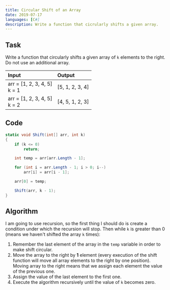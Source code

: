 ```yaml
---
title: Circular Shift of an Array
date: 2019-07-17
languages: [C#]
description: Write a function that cicrularly shifts a given array.
---
```


## Task

Write a function that circularly shifts a given array of `k` elements to the right. Do not use an additional array.

| Input                          | Output             |
| :----------------------------- | :----------------- |
| arr = [1, 2, 3, 4, 5]<br>k = 1 | [5, 1, 2, 3, 4]    |
| arr = [1, 2, 3, 4, 5]<br>k = 2 | [4, 5, 1, 2, 3]    |

## Code

```csharp
static void Shift(int[] arr, int k)
{
    if (k <= 0) 
        return; 

    int temp = arr[arr.Length - 1]; 

    for (int i = arr.Length - 1; i > 0; i--)
        arr[i] = arr[i - 1];

    arr[0] = temp;

    Shift(arr, k - 1);
}
```

## Algorithm

I am going to use recursion, so the first thing I should do is create a condition under which the recursion will stop. Then while `k` is greater than 0 (means we haven't shifted the array `k` times):

1. Remember the last element of the array in the `temp` variable in order to make shift circular.
2. Move the array to the right by **1** element (every execution of the shift function will move all array elements to the right by one position). Moving array to the right means that we assign each element the value of the previous one.
3. Assign the value of the last element to the first one.
4. Execute the algorithm recursively until the value of `k` becomes zero.
